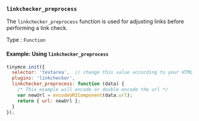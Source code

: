 ### `linkchecker_preprocess`

The `linkchecker_preprocess` function is used for adjusting links before performing a link check.

Type
: `Function`

#### Example: Using `linkchecker_preprocess`

```js
tinymce.init({
  selector: 'textarea',  // change this value according to your HTML
  plugins: 'linkchecker',
  linkchecker_preprocess: function (data) {
    /* This example will encode or double encode the url */
    var newUrl = encodeURIComponent(data.url);
    return { url: newUrl };
  }
});
```

